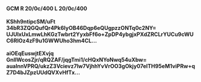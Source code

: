 #### GCM R 20/0c/400 L 20/0c/400
**KShh9ntipcSM/uFt**<br/>**34bR3ZQGQufQr4Pk6IyOB46Dqp6eQUgpzzONTq0c2NY=**<br/>**UJUIxUxLmwLhKGzTwbrt2YyxbFf6o+ZpDP4ybgjxPXdZRCLrYUCu9cWUC6RIOz4zF9u1GWWUho3hm4CL...**<br/><br/>
**aiOEqEuswjtEXvjq**<br/>**GnIlWcosZjr/qRQZAF/jqgTmi1/cHQxNYoNwq54uXbw=**<br/>**aualnnVPRQ/ukzZ3Vcievz7lw7VjhhYvVrOO3gOkjy07eITH95eM1viPRw+qZ7D4bJZpzUUdQVXvHfTx...**